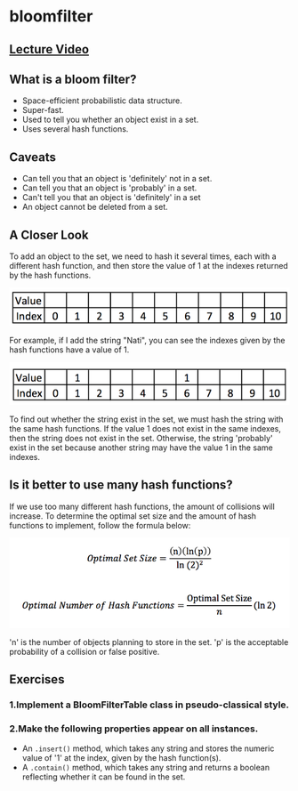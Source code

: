 # bloomfilter

## [Lecture Video](https://vimeo.com/148858962)

## What is a bloom filter?
* Space-efficient probabilistic data structure.
* Super-fast.
* Used to tell you whether an object exist in a set.
* Uses several hash functions.

## Caveats
* Can tell you that an object is 'definitely' not in a set.
* Can tell you that an object is 'probably' in a set.
* Can't tell you that an object is 'definitely' in a set
* An object cannot be deleted from a set.

## A Closer Look
To add an object to the set, we need to hash it several times, each with a different hash function, and then store the value of 1 at the indexes returned by the hash functions.

![ScreenShot](images/01.png)

For example, if I add the string "Nati", you can see the indexes given by the hash functions have a value of 1.

![ScreenShot](images/02.png)

To find out whether the string exist in the set, we must hash the string with the same hash functions.  If the value 1 does not exist in the same indexes, then the string does not exist in the set.  Otherwise, the string 'probably' exist in the set because another string may have the value 1 in the same indexes.

## Is it better to use many hash functions?
If we use too many different hash functions, the amount of collisions will increase.  To determine the optimal set size and the amount of hash functions to implement, follow the formula below:

![ScreenShot](images/03.png)

'n' is the number of objects planning to store in the set.
'p' is the acceptable probability of a collision or false positive.

## Exercises
### 1.Implement a BloomFilterTable class in pseudo-classical style.

### 2.Make the following properties appear on all instances.
* An ```.insert()``` method, which takes any string and stores the numeric value of '1' at the index, given by the hash function(s).
* A ```.contain()``` method, which takes any string and returns a boolean reflecting whether it can be found in the set.
